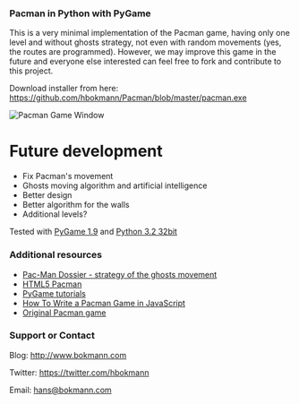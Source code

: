 ### Pacman in Python with PyGame

This is a very minimal implementation of the Pacman game, having only one level and without ghosts strategy, not even with random movements (yes, the routes are programmed). However, we may improve this game in the future and everyone else interested can feel free to fork and contribute to this project.

Download installer from here: https://github.com/hbokmann/Pacman/blob/master/pacman.exe

![Pacman Game Window](https://raw.github.com/hbokmann/Pacman/master/images/pacman.jpg)


# Future development

* Fix Pacman's movement
* Ghosts moving algorithm and artificial intelligence
* Better design
* Better algorithm for the walls
* Additional levels?


Tested with [PyGame 1.9](http://pygame.org/ftp/pygame-1.9.2a0.win32-py3.2.msi ) and [Python 3.2 32bit](http://www.python.org/ftp/python/3.2.3/python-3.2.3.msi)


### Additional resources
* [Pac-Man Dossier - strategy of the ghosts movement](http://home.comcast.net/~jpittman2/pacman/pacmandossier.html)
* [HTML5 Pacman](http://arandomurl.com/2010/07/25/html5-pacman.html)
* [PyGame tutorials](http://programarcadegames.com/index.php?lang=en)
* [How To Write a Pacman Game in JavaScript](http://www.masswerk.at/JavaPac/pacman-howto.html)
* [Original Pacman game](http://originalpacman.com/)



### Support or Contact
Blog: http://www.bokmann.com

Twitter: https://twitter.com/hbokmann

Email: hans@bokmann.com
